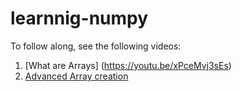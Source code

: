# learnnig-numpy

To follow along, see the following videos:
1. [What are Arrays] (https://youtu.be/xPceMvj3sEs)
2. [Advanced Array creation](https://youtu.be/BAu7h7LDWs8)
